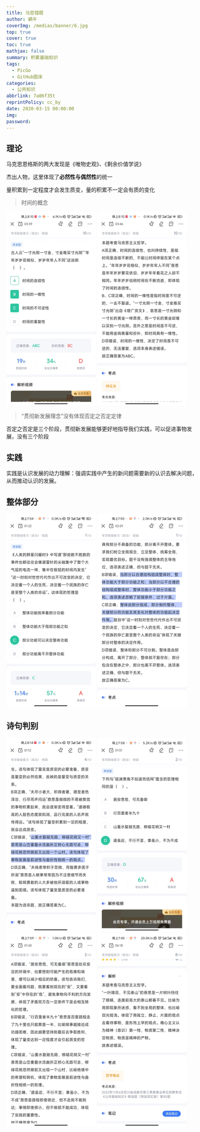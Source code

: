 ```yaml
---
title: 马哲错题
author: 蜗牛
coverImg: /medias/banner/6.jpg
top: true
cover: true
toc: true
mathjax: false
summary: 积累基础知识
tags:
  - PicGo
  - GitHub图床
categories:
  - 公共知识
abbrlink: 7a06f35t
reprintPolicy: cc_by
date: 2020-03-15 00:00:00
img:
password:
---
```




##   理论

马克思恩格斯的两大发现是《唯物史观》、《剩余价值学说》

杰出人物，这里体现了**必然性与偶然性**的统一

量积累到一定程度才会发生质变，量的积累不一定会有质的变化

> 时间的概念

<img src="../images/哲学/image-20230625224632863.png" alt="image-20230625224632863" style="zoom: 50%;" />

<img src="../images/哲学/image-20230625224713566.png" alt="image-20230625224713566" style="zoom:50%;" />

> “贯彻新发展理念”没有体现否定之否定定律

否定之否定是三个阶段，贯彻新发展能够更好地指导我们实践，可以促进事物发展，没有三个阶段

## 实践

实践是认识发展的动力理解：强调实践中产生的新问题需要新的认识去解决问题，从而推动认识的发展。

## 整体部分

<img src="../images/哲学/image-20230625232019251.png" alt="image-20230625232019251" style="zoom:50%;" />

<img src="../images/哲学/image-20230625232052362.png" alt="image-20230625232052362" style="zoom:50%;" />



## 诗句判别

<img src="../images/哲学/image-20230625222314857.png" alt="image-20230625222314857" style="zoom:50%;" />

<img src="../images/哲学/image-20230625231745788.png" alt="image-20230625231745788" style="zoom:50%;" />

<img src="../images/哲学/image-20230625231824990.png" alt="image-20230625231824990" style="zoom:50%;" />

<img src="../images/哲学/image-20230625232337749.png" alt="image-20230625232337749" style="zoom:50%;" />

